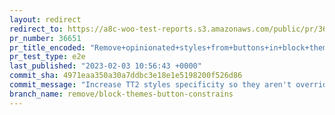 ```yaml
---
layout: redirect
redirect_to: https://a8c-woo-test-reports.s3.amazonaws.com/public/pr/36651/e2e/index.html
pr_number: 36651
pr_title_encoded: "Remove+opinionated+styles+from+buttons+in+block+themes+so+they+inherit+theme+styles+more+accurately"
pr_test_type: e2e
last_published: "2023-02-03 10:56:43 +0000"
commit_sha: 4971eaa350a30a7ddbc3e18e1e5198200f526d86
commit_message: "Increase TT2 styles specificity so they aren't overridden by block th…"
branch_name: remove/block-themes-button-constrains
---
```

